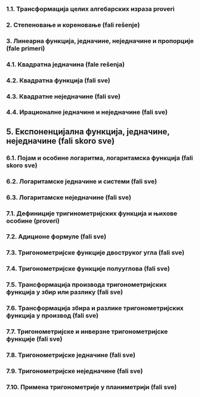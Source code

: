 ### 1.1. **Трансформација целих алгебарских израза proveri**

### 2. **Степеновање и кореновање** (fali rešenje)

### 3. **Линеарна функција, једначине, неједначине и пропорције** (fale primeri)

### 4.1. **Квадратна једначина** (fale rešenja)

### 4.2. **Квадратна функција** (fali sve)

### 4.3. **Квадратне неједначине** (fali sve)

### 4.4. **Ирационалне једначине и неједначине** (fali sve)

## 5. **Експоненцијална функција, једначине, неједначине** (fali skoro sve)

### 6.1. **Појам и особине логаритма, логаритамска функција** (fali skoro sve)

### 6.2. **Логаритамске једначине и системи** (fali sve)

### 6.3. **Логаритамске неједначине** (fali sve)

### 7.1. **Дефиниције тригинометријских функција и њихове особине** (proveri)

### 7.2. **Адиционе формуле** (fali sve)

### 7.3. **Тригонометријске функције двоструког угла** (fali sve)

### 7.4. **Тригонометријске функције полууглова** (fali sve)

### 7.5. **Трансформација производа тригонометријских функција у збир или разлику** (fali sve)

### 7.6. **Трансформација збира и разлике  тригонометријских функција у производ** (fali sve)

### 7.7. **Тригонометријске и инверзне тригонометријске функције** (fali sve)

### 7.8. **Тригонометријске једначине** (fali sve)

### 7.9. **Тригонометријске неједначине** (fali sve)

### 7.10. **Примена тригонометрије у планиметрији** (fali sve)





